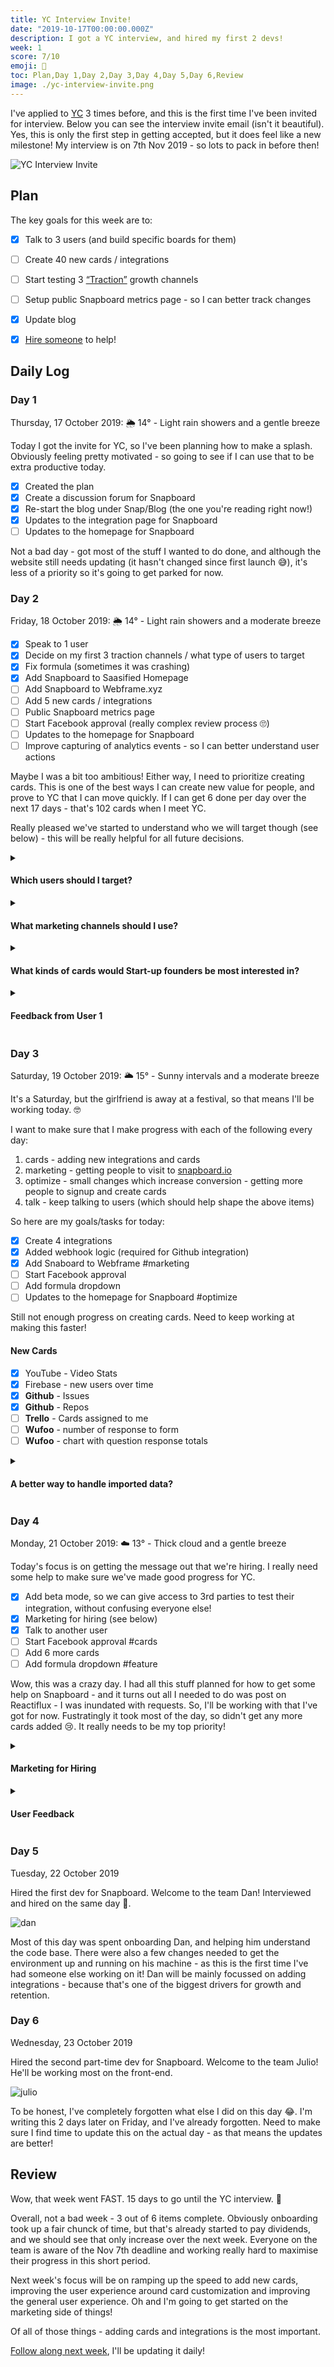 ```yaml
---
title: YC Interview Invite!
date: "2019-10-17T00:00:00.000Z"
description: I got a YC interview, and hired my first 2 devs!
week: 1
score: 7/10
emoji: 🎉
toc: Plan,Day 1,Day 2,Day 3,Day 4,Day 5,Day 6,Review
image: ./yc-interview-invite.png
---
```



I've applied to [YC](https://ycombinator.com) 3 times before, and this is the first time I've been invited for interview. Below you can see the interview invite email (isn't it beautiful). Yes, this is only the first step in getting accepted, but it does feel like a new milestone! My interview is on 7th Nov 2019 - so lots to pack in before then!

![YC Interview Invite](./yc-interview-invite.png "YC Interview Invite")


## Plan

The key goals for this week are to:

  - [x] Talk to 3 users (and build specific boards for them)
  - [ ] Create 40 new cards / integrations
  - [ ] Start testing 3 [“Traction”](https://www.amazon.co.uk/Traction-Startup-Achieve-Explosive-Customer/dp/0241242533) growth channels
  - [ ] Setup public Snapboard metrics page - so I can better track changes
  - [x] Update blog
  - [x] [Hire someone](https://discuss.snapboard.io/t/were-hiring/16) to help! 


## Daily Log

### Day 1
Thursday, 17 October 2019: 🌦 14° - Light rain showers and a gentle breeze

Today I got the invite for YC, so I've been planning how to make a splash. Obviously feeling pretty motivated - so going to see if I can use that to be extra productive today.

  - [x] Created the plan
  - [x] Create a discussion forum for Snapboard
  - [x] Re-start the blog under Snap/Blog (the one you're reading right now!)
  - [x] Updates to the integration page for Snapboard
  - [ ] Updates to the homepage for Snapboard

Not a bad day - got most of the stuff I wanted to do done, and although the website still needs updating (it hasn't changed since first launch 😅), it's less of a priority so it's going to get parked for now.


### Day 2
Friday, 18 October 2019: 🌦 14° - Light rain showers and a moderate breeze

  - [x] Speak to 1 user
  - [x] Decide on my first 3 traction channels / what type of users to target
  - [x] Fix formula (sometimes it was crashing)
  - [x] Add Snapboard to Saasified Homepage
  - [ ] Add Snapboard to Webframe.xyz
  - [ ] Add 5 new cards / integrations
  - [ ] Public Snapboard metrics page
  - [ ] Start Facebook approval (really complex review process 🙄)
  - [ ] Updates to the homepage for Snapboard
  - [ ] Improve capturing of analytics events - so I can better understand user actions

Maybe I was a bit too ambitious! Either way, I need to prioritize creating cards. This is one of the best ways I can create new value for people, and prove to YC that I can move quickly. If I can get 6 done per day over the next 17 days - that's 102 cards when I meet YC.

Really pleased we've started to understand who we will target though (see below) - this will be really helpful for all future decisions.

<details>
<summary><h4>Which users should I target?</h4></summary>

I've seen all of the following groups on Snapboard so far, but I need to have more focus to make the product better for a specific group, and then I can scale to others later.

  1. Marketing guy/gal - uses quite a few different apps: Adwords, Social, Google Analytics, etc. Possibly not as tech savvy, will rely more on the pre-made cards being what they need. Could drive more support requests too.

  2. Start-up founders (early stage) - this is an active group, and one likely to give me a lot of feedback and invest in the product. They probably have more apps as they're managing/covering a bigger area (e.g. start up founders do a bit of everything). I'm also part of this group (and already know quite a few others in this group), which makes it attractive. Possibly less likely to pay? 

  3. Teams - this is probably too broad a group to be considered an option right now, but definitely something we will want to cater specifically for in the future - when we understand more about the different types of teams using it.

  4. Agencies - the decision maker (who runs the agency) might not be as tech savvy, but possibly someone who works for them might be. High conviction to pay if we get them something they want - as they'll often share boards with their clients. They might be better served by existing dashboards than other groups though?

  5. E-commerce - often work through an agency for this type of reporting (although not exclusively), so overlap with the above. Main focus would be on Shopify and other e-commerce platforms, but also has fairly strong links to marketing (as they're keen to understand attribution of sales).


The key things to evaluate when picking the group to target is:

  1. How easily can I access this market - do I already know people/communities?
  2. How likely are they to pay?
  3. How invested would they be in the product? Would they become ambassadors?
  4. How technical the group is - would they be able to validate the more advanced features (e.g. formula)?

Based on this, the main group I've decided to target is: **Start-up founders (early stage)**. 

The biggest draw back here, is their likelihood to pay. That said, if we can make it work for start-up founders, then I think we will be able to transition into teams and businesses. Also, if we can make these guys pay - that's a very good sign!

</details>


<details>
  <summary><h4>What marketing channels should I use?</h4></summary>

  Based on the above - I've decided the 3 traction channels I'm going to try first are. They will get a 2 week period starting on *Monday 21 October* to determine which to focus on:

  1. Integrate with Existing Platforms - this is a bit of a no brainer as Snapboard is almost entirely built on integrations! I need to think about what platforms my target group will be on. 🤔

  2. Direct Mail - contact people directly who I think might be interested in having a board. ProductHunt, Startup School, etc. Don't want this to be spammy, so need to think carefully how to implament this.

  3. Community - where do start-up founders hang-out? Start-up school, IndieHackers, Slack communities, Quora?

I'll be measuring these on hits to the website and conversion to signup. **TODO:** need to make sure there is a way for me to measure this.
</details>

<details>
  <summary><h4>What kinds of cards would Start-up founders be most interested in?</h4></summary>

  1. Server metrics - a simple look at how your website is performing - could also involve DBs (how many records in a queue, uptime stats, total number of errors)
  2. Website/user analytics - Google Analytics, Mixpanel, Amplitude, Segment
  3. Conversions and financial metrics - Stripe for MRR, Paypal, Podio
  4. Costs and spend - in particular server costs, but any other variables too
  5. List of customers, e-mail address and possibly status (paying / non-paying) - most likely from a DB
  6. Support requests - some metrics on how many tickets - would be much more interesting if we could do this by category! E.g. 20% of support requests are for password reset.

</details>


<details>
  <summary><h4>Feedback from User 1</h4></summary>

  Founder - SaaS / Video

  1. Interested in usage metrics - 
      * New visitors to the site - Google Analytics
      * Users who render a video - Mixpanel
      * New paid users - Stripe
  2. Number of failures - Google Cloud / DB
  3. Being able to restart servers - Google Cloud / DB
  4. Resetting passwords (as currently have to go into DB) - DB
  5. Check if user is on paid plan - DB / Stripe

  They use the following apps:

   * Google Cloud
   * Postgres
   * Mailgun
   * Mailchimp
   * Mixpanel
   * Netlify
   * Heroku
   * Bitbucket
   * Sentry

</details>


### Day 3

Saturday, 19 October 2019: 🌥 15° - Sunny intervals and a moderate breeze

It's a Saturday, but the girlfriend is away at a festival, so that means I'll be working today. 🤓

I want to make sure that I make progress with each of the following every day:

 1. cards - adding new integrations and cards
 2. marketing - getting people to visit to [snapboard.io](https://snapboard.io)
 3. optimize - small changes which increase conversion - getting more people to signup and create cards
 4. talk - keep talking to users (which should help shape the above items)

So here are my goals/tasks for today:

 - [x] Create 4 integrations
 - [x] Added webhook logic (required for Github integration)
 - [x] Add Snaboard to Webframe #marketing
 - [ ] Start Facebook approval
 - [ ] Add formula dropdown
 - [ ] Updates to the homepage for Snapboard #optimize

Still not enough progress on creating cards. Need to keep working at making this faster!

#### New Cards

 - [x] YouTube - Video Stats
 - [x] Firebase - new users over time
 - [x] **Github** - Issues
 - [x] **Github** - Repos
 - [ ] **Trello** - Cards assigned to me
 - [ ] **Wufoo** - number of response to form
 - [ ] **Wufoo** - chart with question response totals

<details>
  <summary><h4>A better way to handle imported data?</h4></summary>

Having worked with the YouTube data import today, it seems like we may need a better way to work with the data we import. The problem is, some APIs produce a fairly complex multi-depth response (YouTube is a case in point). It returns multiple types of ID, sometimes it's a string, sometimes it's an object! Even the title of a video is not at the root level (you have to use `snippet.title` 🤯)?! If all this sounds confusing, it is! 😅 YouTube's API is a mess (and I'm sure it's not the only one), and I don't want to pass this mess and complexity onto users. So I'm considering tampering/normalizing the data to make it easier to understand and use. 

The other benefit of normalizing the data in some way, is that if I can find a way to normalize similar types of data across apps, it means that the same card will work across apps too - so the user can seamlessly switch. Imagine a chat card that you can seamlessly switch between Intercom, Slack or Drift?

The problem with editing/normalizing though is as follows:

  * It can be hard to maintain as changes to a 3rd party API would need to manually updated in Snapboard
  * There's not always an obvious way to link data
  * It needs to be easily
  * Some data makes sense to be multi-depth - e.g. details of an image


🤔 Need to think about this some more.
</details>


### Day 4

Monday, 21 October 2019: ☁️ 13° - Thick cloud and a gentle breeze

Today's focus is on getting the message out that we're hiring. I really need some help to make sure we've made good progress for YC.

 - [x] Add beta mode, so we can give access to 3rd parties to test their integration, without confusing everyone else!
 - [x] Marketing for hiring (see below)
 - [x] Talk to another user
 - [ ] Start Facebook approval #cards
 - [ ] Add 6 more cards
 - [ ] Add formula dropdown #feature

Wow, this was a crazy day. I had all this stuff planned for how to get some help on Snapboard - and it turns out all I needed to do was post on Reactiflux - I was inundated with requests. So, I'll be working with that I've got for now. Fustratingly it took most of the day, so didn't get any more cards added 😢. It really needs to be my top priority! 

<details>
  <summary><h4>Marketing for Hiring</h4></summary>

  <p>Here's a quick summary of my plan of action for hiring. I created a new blog post yesterday evening, which I will use as part of the promotion for the job role. It helps to have something related and interesting to offer communities you are posting to.</p>

  - [x] Publish blog article
  - [x] Slack communities - in particular dev related ones!
  - [x] Reactiflux - post my blog article, and to their jobs channel
  - [ ] IndieHackers
  - [ ] HackerNews - post my blog article to HackerNews
  - [ ] Reddit
  - [ ] E-mail subscribers to my blog
  - [ ] E-mail people who created custom cards on Snapboard
  - [ ] Fiver / Upwork - post a job, need to think of the right thing to ask for!
  - [ ] Medium - look for writers with around 100 upvotes on a tech related article (it means their not a household name so might be interested in this oppertunity!)

  </details>


<details>
  <summary><h4>User Feedback</h4></summary>

Founder: Single technical founder, Productivity SaaS

Here are the key points:

 * Doesn't trust the numbers coming from Mixpanel - so uses his DB as a way to track numbers
 
 * Might not give Snapboard direct access to DB, but would be happy to expose an endpoint (would prefer that to push data via an API)

 * Would love to see cards detailing lead to conversion metrics (including trial) - that might involve GA -> Mixpanel -> Stripe

 * Would be willing to give access to data, as long as it proved useful

 * Doesn't go into the DB for metrics


Uses the following apps:
 
 * Stripe
 * Google Analytics
 * Fullstory / Log Rocket
 * MySQL - for DB accessed via SSH
 * Digital Ocean
 * Mixpanel - plans to use this in future

</details>


### Day 5

Tuesday, 22 October 2019

Hired the first dev for Snapboard. Welcome to the team Dan! Interviewed and hired on the same day 🙌.

![dan](./dan.png "Dan")


Most of this day was spent onboarding Dan, and helping him understand the code base. There were also a few changes needed to get the environment up and running on his machine - as this is the first time I've had someone else working on it! Dan will be mainly focussed on adding integrations - because that's one of the biggest drivers for growth and retention.


### Day 6

Wednesday, 23 October 2019

Hired the second part-time dev for Snapboard. Welcome to the team Julio! He'll be working most on the front-end.

![julio](./julio.jpg "Julio")

To be honest, I've completely forgotten what else I did on this day 😂. I'm writing this 2 days later on Friday, and I've already forgotten. Need to make sure I find time to update this on the actual day - as that means the updates are better!


## Review

Wow, that week went FAST. 15 days to go until the YC interview. 😬

Overall, not a bad week - 3 out of 6 items complete. Obviously onboarding took up a fair chunck of time, but that's already started to pay dividends, and we should see that only increase over the next week. Everyone on the team is aware of the Nov 7th deadline and working really hard to maximise their progress in this short period.

Next week's focus will be on ramping up the speed to add new cards, improving the user experience around card customization and improving the general user experience. Oh and I'm going to get started on the marketing side of things!

Of all of those things - adding cards and integrations is the most important.


[Follow along next week](/week-002), I'll be updating it daily!



